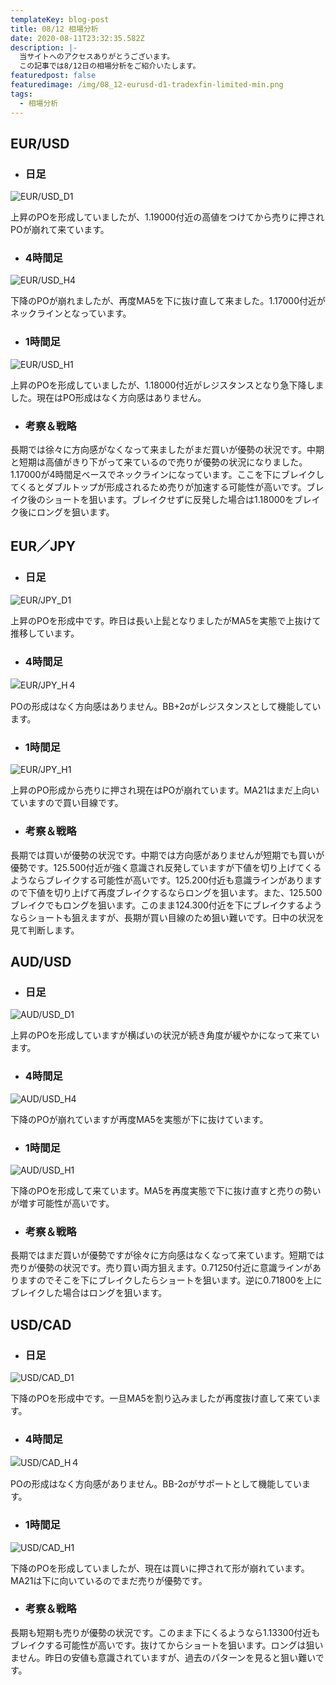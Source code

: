 ```yaml
---
templateKey: blog-post
title: 08/12 相場分析
date: 2020-08-11T23:32:35.582Z
description: |-
  当サイトへのアクセスありがとうございます。
  この記事では8/12日の相場分析をご紹介いたします。
featuredpost: false
featuredimage: /img/08_12-eurusd-d1-tradexfin-limited-min.png
tags:
  - 相場分析
---
```

## EUR/USD

* ### 日足

![EUR/USD_D1](/img/08_12-eurusd-d1-tradexfin-limited-min.png)

上昇のPOを形成していましたが、1.19000付近の高値をつけてから売りに押されPOが崩れて来ています。

* ### 4時間足

![EUR/USD_H4](/img/08_12-usdcad-h4-tradexfin-limited-min.png)

下降のPOが崩れましたが、再度MA5を下に抜け直して来ました。1.17000付近がネックラインとなっています。

* ### 1時間足

![EUR/USD_H1](/img/08_12-eurusd-h1-tradexfin-limited-min.png)

上昇のPOを形成していましたが、1.18000付近がレジスタンスとなり急下降しました。現在はPO形成はなく方向感はありません。

* ### 考察＆戦略

長期では徐々に方向感がなくなって来ましたがまだ買いが優勢の状況です。中期と短期は高値がきり下がって来ているので売りが優勢の状況になりました。1.17000が4時間足ベースでネックラインになっています。ここを下にブレイクしてくるとダブルトップが形成されるため売りが加速する可能性が高いです。ブレイク後のショートを狙います。ブレイクせずに反発した場合は1.18000をブレイク後にロングを狙います。

## EUR／JPY

* ### 日足

![EUR/JPY_D1](/img/08_12-eurjpy-d1-tradexfin-limited-min.png)

上昇のPOを形成中です。昨日は長い上髭となりましたがMA5を実態で上抜けて推移しています。

* ### 4時間足

![EUR/JPY_H４](/img/08_12-eurjpy-h4-tradexfin-limited-min.png)

POの形成はなく方向感はありません。BB+2σがレジスタンスとして機能しています。

* ### 1時間足

![EUR/JPY_H1](/img/08_12-eurjpy-h1-tradexfin-limited-min.png)

上昇のPO形成から売りに押され現在はPOが崩れています。MA21はまだ上向いていますので買い目線です。

* ### 考察＆戦略

長期では買いが優勢の状況です。中期では方向感がありませんが短期でも買いが優勢です。125.500付近が強く意識され反発していますが下値を切り上げてくるようならブレイクする可能性が高いです。125.200付近も意識ラインがありますので下値を切り上げて再度ブレイクするならロングを狙います。また、125.500ブレイクでもロングを狙います。このまま124.300付近を下にブレイクするようならショートも狙えますが、長期が買い目線のため狙い難いです。日中の状況を見て判断します。

## AUD/USD

* ### 日足

![AUD/USD_D1](/img/08_12-audusd-d1-tradexfin-limited-min.png)

上昇のPOを形成していますが横ばいの状況が続き角度が緩やかになって来ています。

* ### 4時間足

![AUD/USD_H4](/img/08_12-audusd-h4-tradexfin-limited-min.png)

下降のPOが崩れていますが再度MA5を実態が下に抜けています。

* ### 1時間足

![AUD/USD_H1](/img/08_12-audusd-h1-tradexfin-limited-min.png)

下降のPOを形成して来ています。MA5を再度実態で下に抜け直すと売りの勢いが増す可能性が高いです。

* ### 考察＆戦略

長期ではまだ買いが優勢ですが徐々に方向感はなくなって来ています。短期では売りが優勢の状況です。売り買い両方狙えます。0.71250付近に意識ラインがありますのでそこを下にブレイクしたらショートを狙います。逆に0.71800を上にブレイクした場合はロングを狙います。

## USD/CAD

* ### 日足

![USD/CAD_D1](/img/08_12-usdcad-d1-tradexfin-limited-min.png)

下降のPOを形成中です。一旦MA5を割り込みましたが再度抜け直して来ています。

* ### 4時間足

![USD/CAD_H４](/img/08_12-usdcad-h4-tradexfin-limited-min.png)

POの形成はなく方向感がありません。BB-2σがサポートとして機能しています。

* ### 1時間足

![USD/CAD_H1](/img/08_12-usdcad-h1-tradexfin-limited-min.png)

下降のPOを形成していましたが、現在は買いに押されて形が崩れています。MA21は下に向いているのでまだ売りが優勢です。

* ### 考察＆戦略

長期も短期も売りが優勢の状況です。このまま下にくるようなら1.13300付近もブレイクする可能性が高いです。抜けてからショートを狙います。ロングは狙いません。昨日の安値も意識されていますが、過去のパターンを見ると狙い難いです。
